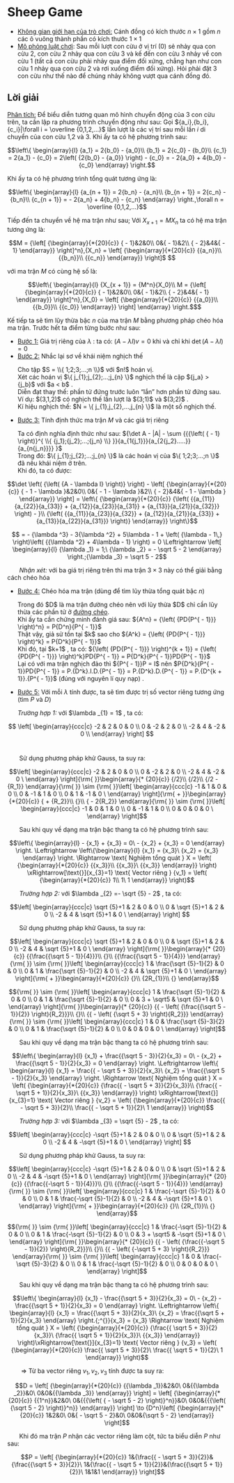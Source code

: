 # Sheep Game
- <ins>Không gian giới hạn của trò chơi:</ins> Cánh đồng có kích thước $n \times 1$ gồm $n$ các ô vuông thành phần có kích thước $1 \times 1$
- <ins>Mô phỏng luật chơi</ins>: Sau mỗi lượt con cừu ở vị trí (0) sẻ nhảy qua con cừu 2, con cừu 2 nhảy qua con cừu 3 và kế đến con cừu 3 nhảy về con cừu 1 (tất cả con cừu phải nhảy qua điểm đối xứng, chẳng hạn như con cừu 1 nhảy qua con cừu 2 và rơi xuống điểm đối xứng). Hỏi phải đặt 3 con cừu như thế nào để chúng nhảy không vượt qua cánh đồng đó.
## Lời giải
<ins>Phân tích:</ins> Để biểu diễn tương quan mô hình chuyển động của 3 con cừu trên, ta cần lập ra phương trình chuyển động như sau:
Gọi ${a_i},{b_i},{c_i}|\forall i = \overline {0,1,2,...}$ lần lượt là các vị trí sau mỗi lần $i$ di chuyển của con cừu 1,2 và 3. Khi ấy ta có hệ phương trình sau:
```math
\left\{ \begin{array}{l}
{a_1} = 2{b_0} - {a_0}\\
{b_1} = 2{c_0} - {b_0}\\
{c_1} = 2{a_1} - {c_0} = 2\left( {2{b_0} - {a_0}} \right) - {c_0} =  - 2{a_0} + 4{b_0} - {c_0}
\end{array} \right.
```
Khi ấy ta có hệ phương trình tổng quát tương ứng là: 
```math
\left\{ \begin{array}{l}
{a_{n + 1}} = 2{b_n} - {a_n}\\
{b_{n + 1}} = 2{c_n} - {b_n}\\
{c_{n + 1}} =  - 2{a_n} + 4{b_n} - {c_n}
\end{array} \right.,\forall n = \overline {0,1,2,...}
```
Tiếp đến ta chuyển về hệ ma trận như sau; Với ${X_{x + 1}} = M{X_n}$ ta có hệ ma trận tương ứng là: 
```math
M = {\left[ {\begin{array}{*{20}{c}}
{ - 1}&2&0\\
0&{ - 1}&2\\
{ - 2}&4&{ - 1}
\end{array}} \right]^n},{X_n} = \left[ {\begin{array}{*{20}{c}}
{{a_n}}\\
{{b_n}}\\
{{c_n}}
\end{array}} \right]$ 
```
với ma trận $M$ có cùng hệ số là: 
```math
\left\{ \begin{array}{l}
{X_{x + 1}} = {M^n}{X_0}\\
M = {\left[ {\begin{array}{*{20}{c}}
{ - 1}&2&0\\
0&{ - 1}&2\\
{ - 2}&4&{ - 1}
\end{array}} \right]^n},{X_0} = \left[ {\begin{array}{*{20}{c}}
{{a_0}}\\
{{b_0}}\\
{{c_0}}
\end{array}} \right]
\end{array} \right.$
```
Kế tiếp ta sẽ tìm lũy thừa bậc $n$ của ma trận $M$ bằng phương pháp chéo hóa ma trận.
Trước hết ta điểm từng bước như sau:
- <ins>Bước 1:</ins> Giá trị riêng của $\lambda$ : ta có: $\left( {A - \lambda I} \right)v = 0$ khi và chỉ khi $\det \left( {A - \lambda I} \right) = 0$
- <ins>Bước 2:</ins> Nhắc lại sơ về khái niệm nghịch thế
  <p>
  Cho tập  $S = \\{ 1;2;3;...;n \\}$ với $n!$ hoán vị. <br>
  Xét các hoán vị $\{ j_{1};j_{2};...;j_{n} \}$ nghịch thế là cặp ${j_a} > {j_b}$ với $a < b$ . <br>
  Diễn đạt thay thế: phần tử đứng trước luôn “lắn” hơn phần tử đứng sau. <br>
  Ví dụ: $(3,1,2)$ có nghịch thế lần lượt là $(3;1)$ và $(3;2)$ .  <br>
  Kí hiệu nghịch thế: $N = \{ j_{1},j_{2},...,j_{n} \}$ là một số nghịch thế. <br>
  </p>
- <ins>Bước 3:</ins> Tính định thức ma trận $M$ và các giá trị riêng
  <p> Ta có định nghĩa định thức như sau: ${\det A - |A| - \sum {{{\left( { - 1} \right)}^{ \\{ {j_1};{j_2};...;{j_n} \\} }}{a_{1{j_1}}}{a_{2{j_2}.....}}{a_{n{j_n}}}} }$ <br>
  Trong đó: $\{ j_{1};j_{2};...;j_{n} \}$ là các hoán vị của $\{ 1;2;3;...;n \}$ đã nêu khái niệm ở trên. <br>
  Khi đó, ta có được: <br>
```math
\det \left( {\left( {A - \lambda I} \right)} \right) - \left[ {\begin{array}{*{20}{c}}
{ - 1 - \lambda }&2&0\\
0&{ - 1 - \lambda }&2\\
{ - 2}&4&{ - 1 - \lambda }
\end{array}} \right] = \left\{ {\begin{array}{*{20}{c}}
{\left( {{a_{11}}{a_{22}}{a_{33}} + {a_{12}}{a_{23}}{a_{31}} + {a_{13}}{a_{21}}{a_{32}}} \right) - }\\
{\left( {{a_{11}}{a_{23}}{a_{32}} + {a_{12}}{a_{21}}{a_{33}} + {a_{13}}{a_{22}}{a_{31}}} \right)}
\end{array}} \right\}
```
```math
 =  - {\lambda ^3} - 3{\lambda ^2} + 5\lambda  - 1 + \left( {\lambda  - 1\,} \right)\left( {{\lambda ^2} + 4\lambda  - 1} \right) = 0 \Leftrightarrow \left[ \begin{array}{l}
{\lambda _1} = 1;\
{\lambda _2} =  - \sqrt 5  - 2
\end{array} \right.;{\lambda _3} = \sqrt 5  - 2
```

&nbsp;&nbsp;&nbsp;&nbsp;&nbsp;&nbsp;&nbsp;*Nhận xét:* với ba giá trị riêng trên thì ma trận $3 \times 3$ này có thể giải bằng cách chéo hóa 

  </p> 

- <ins>Bước 4:</ins> Chéo hóa ma trận (dùng để tìm lũy thừa tổng quát bậc $n$)
  <p
    Trước hết ta kí hiệu chéo hóa ma trận dưới dạng đại số thuần túy là $A = PD{P^{ - 1}}$$ .<br>
    Trong đó $D$ là ma trận đường chéo nên với lũy thừa $D$ chỉ cần lũy thừa các phần tử ở <ins>đường chéo</ins>. <br>
    Khi ấy ta cần chứng minh đánh giá sau: ${A^n} = {\left( {PD{P^{ - 1}}} \right)^n} = P{D^n}{P^{ - 1}}$ <br>
    Thật vậy, giả sử tồn tại $k$ sao cho ${A^k} = {\left( {PD{P^{ - 1}}} \right)^k} = P{D^k}{P^{ - 1}}$ <br>
    Khi đó, tại $k+1$ , ta có: ${\left( {PD{P^{ - 1}}} \right)^{k + 1}} = {\left( {PD{P^{ - 1}}} \right)^k}PD{P^{ - 1}} = P{D^k}{P^{ - 1}}PD{P^{ - 1}}$ <br>
    Lại có với ma trận nghịch đảo thì ${P^{ - 1}}P = I$ nên $P{D^k}{P^{ - 1}}PD{P^{ - 1}} = P.{D^k}.I.D.{P^{ - 1}} = P.{D^k}.D.{P^{ - 1}} = P.{D^{k + 1}}.{P^{ - 1}}$ (đúng với nguyên lí quy nạp) . <br>
  </p>       
- <ins>Bước 5:</ins> Với mỗi $\lambda$ tính được, ta sẽ tìm được trị số vector riêng tương ứng (tìm $P$ và $D$)
  <p>
  <i>Trường hợp 1:</i> với $\lambda _{1} = 1$ , ta có: 
   <ol>
$$
\left[
\begin{array}{ccc|c}
  -2 & 2 & 0 & 0 \\
  0 & -2 & 2 & 0 \\
  -2 & 4 & -2 & 0 \\
\end{array}
\right]
$$       
    </ol>
   </p>
   &nbsp;&nbsp;&nbsp;&nbsp;&nbsp;&nbsp;&nbsp;Sử dụng phương pháp khử Gauss, ta suy ra:

```math
\left[
\begin{array}{ccc|c}
  -2 & 2 & 0 & 0 \\
  0 & -2 & 2 & 0 \\
  -2 & 4 & -2 & 0 \
\end{array}
\right]{\rm{  }}\begin{array}{* {20}{c}}
{/2}\\
{/2}\\
{/2 - {R_1}}
\end{array}{\rm{  }} \sim {\rm{  }}\left[
\begin{array}{ccc|c}
  -1 & 1 & 0 & 0 \\
  0 & -1 & 1 & 0 \\
  0 & 1 & -1 & 0 \
\end{array}
\right]{\rm{     +   }}\begin{array}{*{20}{c}}
{ + {R_2}}\\
{}\\
{ - 2{R_2}}
\end{array}{\rm{  }} \sim {\rm{  }}\left[
\begin{array}{ccc|c}
  -1 & 0 & 1 & 0 \\
  0 & -1 & 1 & 0 \\
  0 & 0 & 0 & 0 \
\end{array}
\right]
```
   &nbsp;&nbsp;&nbsp;&nbsp;&nbsp;&nbsp;&nbsp;Sau khi quy về dạng ma trận bậc thang ta có hệ phương trình sau: 
```math
\left\{ \begin{array}{l}
 - {x_1} + {x_3} = 0\
 - {x_2} + {x_3} = 0
\end{array} \right. \Leftrightarrow \left\{\begin{array}{l}
{x_1} = {x_3}\
{x_2} = {x_3}
\end{array} \right.  \Rightarrow \text{ Nghiệm tổng quát } X = \left( {\begin{array}{*{20}{c}}
{{x_3}}\\
{{x_3}}\
{{x_3}}
\end{array}} \right)  \xRightarrow[\text{}]{x_{3}=1} \text{ Vector riêng } {v_1} = \left( {\begin{array}{*{20}{c}}
1\\
1\
1
\end{array}} \right)
```
   &nbsp;&nbsp;&nbsp;&nbsp;&nbsp;&nbsp;&nbsp;<i>Trường hợp 2:</i> với $\lambda _{2} =- \sqrt {5}  - 2$ , ta có: 
```math
\left[
\begin{array}{ccc|c}
  \sqrt {5}+1 & 2 & 0 & 0 \\
  0 & \sqrt {5}+1 & 2 & 0 \\
  -2 & 4 & \sqrt {5}+1 & 0 \
\end{array}
\right]   
```
   &nbsp;&nbsp;&nbsp;&nbsp;&nbsp;&nbsp;&nbsp;Sử dụng phương pháp khử Gauss, ta suy ra:
```math
\left[
\begin{array}{ccc|c}
  \sqrt {5}+1 & 2 & 0 & 0 \\
  0 & \sqrt {5}+1 & 2 & 0 \\
  -2 & 4 & \sqrt {5}+1 & 0 \
\end{array}
\right]{\rm{  }}\begin{array}{* {20}{c}}
{{\frac{{\sqrt 5  - 1}}{4}}}\\
{}\\
{{\frac{{\sqrt 5  - 1}}{4}}}
\end{array}
{\rm{  }} \sim {\rm{  }}\left[
\begin{array}{ccc|c}
  1 & \frac{\sqrt {5}-1}{2} & 0 & 0 \\
  0 & 1 & \frac{\sqrt {5}-1}{2} & 0 \\
  -2 & 4 & \sqrt {5}+1 & 0 \
\end{array}
\right]{\rm{     +   }}\begin{array}{*{20}{c}}
{}\\
{2R_{1}}\\
{}
\end{array}
```
```math
{\rm{  }} \sim {\rm{  }}\left[
\begin{array}{ccc|c}
  1 & \frac{\sqrt {5}-1}{2} & 0 & 0 \\
  0 & 1 & \frac{\sqrt {5}-1}{2} & 0 \\
  0 & 3 + \sqrt5 & \sqrt {5}+1 & 0 \
\end{array}
\right]{\rm{  }}\begin{array}{* {20}{c}}
{{ - \left( {\frac{{\sqrt 5  - 1}}{2}} \right){R_2}}}\\
{}\\
{{ - \left( {\sqrt 5  + 3} \right){R_2}}}
\end{array}{\rm{  }} \sim {\rm{  }}\left[
\begin{array}{ccc|c}
  1 & 0 & \frac{\sqrt {5}-3}{2} & 0 \\
  0 & 1 & \frac{\sqrt {5}-1}{2} & 0 \\
  0 & 0 & 0 & 0 \
\end{array}
\right]
```
   &nbsp;&nbsp;&nbsp;&nbsp;&nbsp;&nbsp;&nbsp;Sau khi quy về dạng ma trận bậc thang ta có hệ phương trình sau: 
```math
\left\{ \begin{array}{l}
{x_1} + \frac{{\sqrt 5  - 3}}{2}{x_3} = 0\
 - {x_2} + \frac{{\sqrt 5  - 1}}{2}{x_3} = 0
\end{array} \right. \Leftrightarrow \left\{ \begin{array}{l}
{x_1} = \frac{{ - \sqrt 5  + 3}}{2}{x_3}\
{x_2} = \frac{{\sqrt 5  - 1}}{2}{x_3}
\end{array} \right. \Rightarrow \text{ Nghiệm tổng quát } X = \left( {\begin{array}{*{20}{c}}
{\frac{{ - \sqrt 5  + 3}}{2}{x_3}}\\
{\frac{{ - \sqrt 5  + 1}}{2}{x_3}}\
{{x_3}}
\end{array}} \right)  \xRightarrow[\text{}]{x_{3}=1} \text{ Vector riêng } {v_2} = \left( {\begin{array}{*{20}{c}}
\frac{{ - \sqrt 5  + 3}}{2}\\
\frac{{ - \sqrt 5  + 1}}{2}\
1
\end{array}} \right)
```
   &nbsp;&nbsp;&nbsp;&nbsp;&nbsp;&nbsp;&nbsp;<i>Trường hợp 3:</i> với $\lambda _{3} = \sqrt {5}  - 2$ , ta có: 
```math
\left[
\begin{array}{ccc|c}
  -\sqrt {5}+1 & 2 & 0 & 0 \\
  0 & \sqrt {5}+1 & 2 & 0 \\
  -2 & 4 & -\sqrt {5}+1 & 0 \
\end{array}
\right]   
```
   &nbsp;&nbsp;&nbsp;&nbsp;&nbsp;&nbsp;&nbsp;Sử dụng phương pháp khử Gauss, ta suy ra:
```math
\left[
\begin{array}{ccc|c}
  -\sqrt {5}+1 & 2 & 0 & 0 \\
  0 & \sqrt {5}+1 & 2 & 0 \\
  -2 & 4 & -\sqrt {5}+1 & 0 \
\end{array}
\right]{\rm{  }}\begin{array}{* {20}{c}}
{{\frac{{-\sqrt 5  - 1}}{4}}}\\
{}\\
{{\frac{{-\sqrt 5  - 1}}{4}}}
\end{array}
{\rm{  }} \sim {\rm{  }}\left[
\begin{array}{ccc|c}
  1 & \frac{-\sqrt {5}-1}{2} & 0 & 0 \\
  0 & 1 & \frac{-\sqrt {5}-1}{2} & 0 \\
  -2 & 4 & -\sqrt {5}+1 & 0 \
\end{array}
\right]{\rm{     +   }}\begin{array}{*{20}{c}}
{}\\
{2R_{1}}\\
{}
\end{array}
```
```math
{\rm{  }} \sim {\rm{  }}\left[
\begin{array}{ccc|c}
  1 & \frac{-\sqrt {5}-1}{2} & 0 & 0 \\
  0 & 1 & \frac{-\sqrt {5}-1}{2} & 0 \\
  0 & 3 + \sqrt5 & -\sqrt {5}+1 & 0 \
\end{array}
\right]{\rm{  }}\begin{array}{* {20}{c}}
{{ - \left( {\frac{{-\sqrt 5  - 1}}{2}} \right){R_2}}}\\
{}\\
{{ - \left( {-\sqrt 5  + 3} \right){R_2}}}
\end{array}{\rm{  }} \sim {\rm{  }}\left[
\begin{array}{ccc|c}
  1 & 0 & \frac{-\sqrt {5}-3}{2} & 0 \\
  0 & 1 & \frac{-\sqrt {5}-1}{2} & 0 \\
  0 & 0 & 0 & 0 \
\end{array}
\right]
```
   &nbsp;&nbsp;&nbsp;&nbsp;&nbsp;&nbsp;&nbsp;Sau khi quy về dạng ma trận bậc thang ta có hệ phương trình sau: 
```math
\left\{ \begin{array}{l}
{x_1} - \frac{{\sqrt 5  + 3}}{2}{x_3} = 0\
 - {x_2} - \frac{{\sqrt 5  + 1}}{2}{x_3} = 0
\end{array} \right. \Leftrightarrow \left\{ \begin{array}{l}
{x_1} = \frac{{\sqrt 5  + 3}}{2}{x_3}\
{x_2} = \frac{{\sqrt 5  + 1}}{2}{x_3}
\end{array} \right.{;^{}}{x_3} = {x_3} \Rightarrow \text{ Nghiệm tổng quát } X = \left( {\begin{array}{*{20}{c}}
{\frac{{  \sqrt 5  + 3}}{2}{x_3}}\
{\frac{{  \sqrt 5  + 1}}{2}{x_3}}\
{{x_3}}
\end{array}} \right)\xRightarrow[\text{}]{x_{3}=1} \text{ Vector riêng } {v_3} = \left( {\begin{array}{*{20}{c}}
\frac{{  \sqrt 5  + 3}}{2}\
\frac{{  \sqrt 5  + 1}}{2}\
1
\end{array}} \right)
```
   &nbsp;&nbsp;&nbsp;&nbsp;&nbsp;&nbsp;&nbsp; $\Longrightarrow$ Từ ba vector riêng $v_{1}, v_{2}, v_{3}$ tính được ta suy ra: 
```math
D = \left[ {\begin{array}{*{20}{c}}
{{\lambda _1}}&2&0\
0&{{\lambda _2}}&0\
0&0&{{\lambda _3}}
\end{array}} \right] = \left[ {\begin{array}{*{20}{c}}
{{1^n}}&2&0\
0&{{{\left( { - \sqrt 5  - 2} \right)}^n}}&0\
0&0&{{{\left( {\sqrt 5  - 2} \right)}^n}}
\end{array}} \right] \to {D^n}\left[ {\begin{array}{*{20}{c}}
1&2&0\
0&{ - \sqrt 5  - 2}&0\
0&0&{\sqrt 5  - 2}
\end{array}} \right]
```
   &nbsp;&nbsp;&nbsp;&nbsp;&nbsp;&nbsp;&nbsp;Khi đó ma trận $P$ nhận các vector riêng làm cột, tức ta biểu diễn $P$ như sau: 
```math
P = \left[ {\begin{array}{*{20}{c}}
1&{\frac{{ - \sqrt 5  + 3}}{2}}&{\frac{{\sqrt 5  + 3}}{2}}\
1&{\frac{{ - \sqrt 5  + 1}}{2}}&{\frac{{\sqrt 5  + 1}}{2}}\
1&1&1
\end{array}} \right]
```
   
